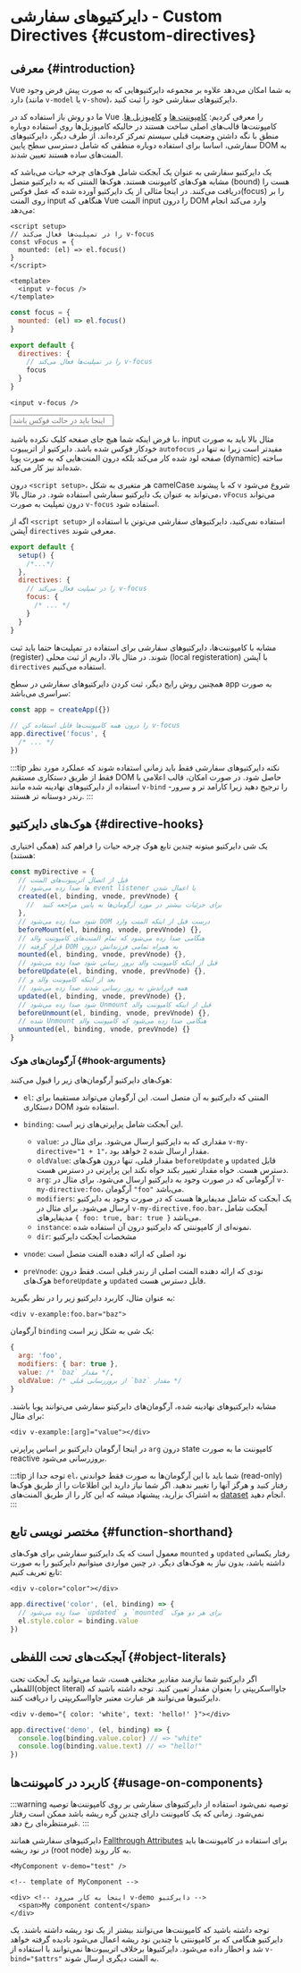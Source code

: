 # دایرکتیوهای سفارشی - Custom Directives {#custom-directives}

<script setup>
const vFocus = {
  mounted: el => {
    el.focus()
  }
}
</script>

## معرفی {#introduction}

Vue به شما امکان می‌دهد علاوه بر مجموعه دایرکتیوهایی که به صورت پیش فرض وجود دارد (مانند `v-model` یا `v-show`)، دایرکتیوهای سفارشی خود را ثبت کنید.

ما دو روش باز استفاده کد در Vue را معرفی کردیم: [کامپوننت ها](/guide/essentials/component-basics) و [کامپوزبل ها](./composables). کامپوننت‌ها قالب‌های اصلی ساخت هستند در حالیکه کامپوزبل‌ها روی استفاده دوباره منطق با نگه داشتن وضعیت قبلی سیستم تمرکز کرده‌اند. از طرف دیگر، دایرکتیو‌های سفارشی، اساسا برای استفاده دوباره منطقی که شامل دسترسی سطح پایین DOM به المنت‌های ساده هستند تعیین شدند.

یک دایرکتیو سفارشی به عنوان یک آبجکت شامل هوک‌های چرخه حیات می‌باشد که مشابه هوک‌های کامپوننت هستند. هوک‌‌ها المنتی که به دایرکتیو متصل (bound) هست را دریافت می‌کنند. در اینجا مثالی از یک دایرکتیو آورده شده که عمل فوکس(focus) را بر روی المنت input هنگاهی که Vue المنت input را درون DOM وارد می‌کند انجام می‌دهد:

<div class="composition-api">

```vue
<script setup>
// را در تمپلیت‌‌ها فعال می‌کند v-focus
const vFocus = {
  mounted: (el) => el.focus()
}
</script>

<template>
  <input v-focus />
</template>
```

</div>

<div class="options-api">

```js
const focus = {
  mounted: (el) => el.focus()
}

export default {
  directives: {
    // را در تمپلیت‌‌ها فعال می‌کند v-focus
    focus
  }
}
```

```vue-html
<input v-focus />
```

</div>

<div class="demo">
  <input v-focus placeholder="اینجا باید در حالت فوکس باشد" />
</div>

با فرض اینکه شما هیچ جای صفحه کلیک نکرده باشید، input مثال بالا باید به صورت خودکار فوکس شده باشد. دایرکتیو از اتریبیوت `autofocus` مفیدتر است زیرا نه تنها در صفحه لود شده کار می‌‌کند بلکه درون المنت‌هایی که به صورت پویا (dynamic) ساخته شده‌اند نیز کار می‌‌کند.

<div class="composition-api">

درون `<script setup>`، هر متغیری به شکل camelCase که با پیشوند `v` شروع می‌شود می‌تواند به عنوان یک دایرکتیو سفارشی استفاده شود. در مثال بالا، `vFocus` می‌تواند درون تمپلیت به صورت `v-focus` استفاده شود.

اگه از `<script setup>` استفاده نمی‌کنید، دایرکتیو‌های سفارشی می‌تونن با استفاده از آپشن `directives` معرفی شوند.

```js
export default {
  setup() {
    /*...*/
  },
  directives: {
    // را در تمپلیت فعال می‌کند v-focus
    focus: {
      /* ... */
    }
  }
}
```

</div>

<div class="options-api">

مشابه با کامپوننت‌‌ها، دایرکتیوهای سفارشی برای استفاده در تمپلیت‌‌ها حتما باید ثبت (register) شوند. در مثال بالا، داریم از ثبت محلی (local registeration) با آپشن `directives` استفاده می‌کنیم.

</div>

همچنین روش رایج دیگر، ثبت کردن دایرکتیوهای سفارشی در سطح app به صورت سراسری می‌باشد:

```js
const app = createApp({})

// را درون همه کامپوننت‌‌ها قابل استفاده کن v-focus
app.directive('focus', {
  /* ... */
})
```

:::tip نکته
دایرکتیوهای سفارشی فقط باید زمانی استفاده شوند که عملکرد مورد نظر فقط از طریق دستکاری مستقیم DOM حاصل شود. در صورت امکان، قالب اعلامی با استفاده از دایرکتیوهای نهادینه شده مانند `v-bind` را ترجیح دهید زیرا کارامد تر و سرور-رندر دوستانه تر هستند.
:::

## هوک‌های دایرکتیو {#directive-hooks}

یک شی دایرکتیو میتونه چندین تابع هوک چرخه حیات را فراهم کند (همگی اختیاری هستند):

```js
const myDirective = {
  // قبل از اتصال اتریبیوت‌های المنت 
  // ها صدا زده می‌شود event listener یا اعمال شدن 
  created(el, binding, vnode, prevVnode) {
    //  برای جزئیات بیشتر در مورد آرگومان‌ها به پایین مراجعه کنید
  },
  // شود صدا زده می‌شود DOM درست قبل از اینکه المنت وارد
  beforeMount(el, binding, vnode, prevVnode) {},
  // هنگامی صدا زده می‌شود که تمام المنت‌های کامپوننت والد
  // قرار گرفته DOM به همراه تمامی فرزندانش درون
  mounted(el, binding, vnode, prevVnode) {},
  // قبل از اینکه کامپوننت والد بروز رسانی شود صدا زده می‌شود
  beforeUpdate(el, binding, vnode, prevVnode) {},
  // بعد از اینکه کامپوننت والد و 
  // همه فرزاندش به روز رسانی شدند صدا زده می‌شود
  updated(el, binding, vnode, prevVnode) {},
  // شود صدا زده می‌شود Unmount قبل از اینکه کامپوننت والد
  beforeUnmount(el, binding, vnode, prevVnode) {},
  // شده Unmount هنگامی صدا زده می‌شود که کامپوننت والد
  unmounted(el, binding, vnode, prevVnode) {}
}
```

### آرگومان‌های هوک {#hook-arguments}

هوک‌های دایرکتیو آرگومان‌های زیر را قبول می‌کنند:

- `el`: المنتی که دایرکتیو به آن متصل است. این آرگومان می‌تواند مستقیما برای دستکاری DOM استفاده شود. 

- `binding`: این آبجکت شامل پراپرتی‌های زیر است.

  - `value`: مقداری که به دایرکتیو ارسال می‌شود. برای مثال در `v-my-directive="1 + 1"‎`، مقدار ارسال شده `2` خواهد بود.
  - `oldValue`: مقدار قبلی، تنها درون هوک‌های `beforeUpdate` و `updated` قابل دسترس هست. خواه مقدار تغییر بکند خواه نکند این پراپرتی در دسترس هست.
  - `arg`: آرگومانی که در صورت وجود به دایرکتیو ارسال می‌شود. برای مثال در `v-my-directive:foo`، آرگومان `"foo"` می‌باشد.
  - `modifiers`:  یک آبجکت که شامل مدیفایرها هست که در صورت وجود به دایرکتیو ارسال می‌شود. برای مثال در `v-my-directive.foo.bar`،  آبجکت شامل مدیفایرهای `{ foo: true, bar: true }` می‌باشد.
  - `instance`: نمونه‌ای از کامپوننتی که دایرکتیو درون آن استفاده شده.
  - `dir`: مشخصات آبجکت دایرکتیو

- `vnode`: نود اصلی که ارائه دهنده المنت متصل است
- `preVnode`: نودی که ارائه دهنده المنت اصلی از رندر قبلی است. فقط درون هوک‌های `beforeUpdate` و `updated` قابل دسترس هست.

به عنوان مثال، کاربرد دایرکتیو زیر را در نظر بگیرید:

```vue-html
<div v-example:foo.bar="baz">
```

آرگومان `binding` یک شی به شکل زیر است:

```js
{
  arg: 'foo',
  modifiers: { bar: true },
  value: /* `baz` مقدار */,
  oldValue: /* از بروزرسانی قبلی `baz` مقدار */
}
```

مشابه دایرکتیوهای نهادینه شده، آرگومان‌های دایرکیتو سفارشی می‌توانند پویا باشند. برای مثال:

```vue-html
<div v-example:[arg]="value"></div>
```

در اینجا آرگومان دایرکتیو بر اساس پراپرتی `arg` درون state کامپوننت ما به صورت reactive بروزرسانی می‌شود.

:::tip توجه
جدا از `el`، شما باید با این آرگومان‌‌ها به صورت فقط خواندنی (read-only) رفتار کنید و هرگز آنها را تغییر ندهید. اگر شما نیاز دارید این اطلاعات را از طریق هوک‌‌ها به اشتراک بزارید، پیشنهاد میشه که این کار را از طریق المنت‌های [dataset](https://developer.mozilla.org/en-US/docs/Web/API/HTMLElement/dataset) انجام دهید.
:::

## مختصر نویسی تابع {#function-shorthand}

معمول است که یک دایرکتیو سفارشی برای هوک‌های `mounted` و `updated` رفتار یکسانی داشته باشد، بدون نیاز به هوک‌های دیگر. در چنین مواردی میتوانیم دایرکتیو را به صورت تابع تعریف کنیم:

```vue-html
<div v-color="color"></div>
```

```js
app.directive('color', (el, binding) => {
  // صدا زده می‌شود `updated` و `mounted` برای هر دو هوک
  el.style.color = binding.value
})
```

## آبجکت‌های تحت اللفظی {#object-literals}

اگر دایرکتیو شما نیازمند مقادیر مختلفی هست، شما می‌توانید یک آبجکت تحت اللفظی(object literal) جاوااسکریپتی را بعنوان مقدار تعیین کنید. توجه داشته باشید که دایرکتیوها می‌توانند هر عبارت معتبر جاوااسکریپتی را دریافت کنند.

```vue-html
<div v-demo="{ color: 'white', text: 'hello!' }"></div>
```

```js
app.directive('demo', (el, binding) => {
  console.log(binding.value.color) // => "white"
  console.log(binding.value.text) // => "hello!"
})
```

## کاربرد در کامپوننت‌‌ها {#usage-on-components}

:::warning توصیه نمی‌شود
استفاده از دایرکتیوهای سفارشی بر روی کامپوننت‌ها توصیه نمی‌شود. زمانی که یک کامپوننت دارای چندین گره ریشه باشد ممکن است رفتار غیرمنتظره‌ای رخ دهد.
:::

دایرکتیوهای سفارشی همانند [Fallthrough Attributes](/guide/components/attrs) برای استفاده در کامپوننت‌‌ها باید در نود ریشه (root node) به کار روند.

```vue-html
<MyComponent v-demo="test" />
```

```vue-html
<!-- template of MyComponent -->

<div> <!-- اینجا به کار می‌رود v-demo دایرکتیو -->
  <span>My component content</span>
</div>
```

توجه داشته باشید که کامپوننت‌‌ها می‌توانند بیشتر از یک نود ریشه داشته باشند. یک دایرکتیو هنگامی که بر کامپوننتی با چندین نود ریشه اعمال می‌شود نادیده گرفته خواهد شد و اخطار داده می‌شود. دایرکتیوها برخلاف اتریبیوت‌ها نمی‌توانند با استفاده از `v-bind="$attrs"‎` به المنت دیگری ارسال شوند.
